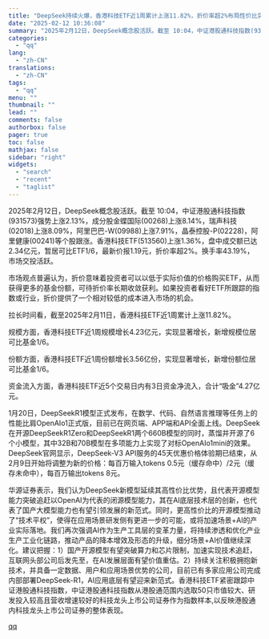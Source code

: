 ```yaml
---
title: "DeepSeek持续火爆，香港科技ETF近1周累计上涨11.82%，折价率超2%布局性价比突出"
date: "2025-02-12 10:36:08"
summary: "2025年2月12日，DeepSeek概念股活跃。截至 10:04，中证港股通科技指数(931573..."
categories:
  - "qq"
lang:
  - "zh-CN"
translations:
  - "zh-CN"
tags:
  - "qq"
menu: ""
thumbnail: ""
lead: ""
comments: false
authorbox: false
pager: true
toc: false
mathjax: false
sidebar: "right"
widgets:
  - "search"
  - "recent"
  - "taglist"
---
```


2025年2月12日，DeepSeek概念股活跃。截至 10:04，中证港股通科技指数(931573)强势上涨2.13%，成分股金蝶国际(00268)上涨8.14%，瑞声科技(02018)上涨8.09%，阿里巴巴-W(09988)上涨7.91%，晶泰控股-P(02228)，阿里健康(00241)等个股跟涨。香港科技ETF(513560)上涨1.36%，盘中成交额已达2.34亿元，暂居可比ETF1/6，最新价报1.19元，折价率超2%。换手率43.19%，市场交投活跃。

市场观点普遍认为，折价意味着投资者可以以低于实际价值的价格购买ETF，从而获得更多的基金份额，可待折价率长期收敛获利。如果投资者看好ETF所跟踪的指数或行业，折价提供了一个相对较低的成本进入市场的机会。

拉长时间看，截至2025年2月11日，香港科技ETF近1周累计上涨11.82%。

规模方面，香港科技ETF近1周规模增长4.23亿元，实现显著增长，新增规模位居可比基金1/6。

份额方面，香港科技ETF近1周份额增长3.56亿份，实现显著增长，新增份额位居可比基金1/6。

资金流入方面，香港科技ETF近5个交易日内有3日资金净流入，合计“吸金”4.27亿元。

1月20日，DeepSeekR1模型正式发布，在数学、代码、自然语言推理等任务上的性能比肩OpenAIo1正式版，目前已在网页端、APP端和API全面上线。DeepSeek在开源DeepSeekR1Zero和DeepSeekR1两个660B模型的同时，蒸馏并开源了6个小模型，其中32B和70B模型在多项能力上实现了对标OpenAIo1mini的效果。DeepSeek官网显示，DeepSeek-V3 API服务的45天优惠价格体验期已结束，从2月9日开始将调整为新的价格：每百万输入tokens 0.5元（缓存命中）/2元（缓存未命中），每百万输出tokens 8元。

华源证券表示，我们认为DeepSeek新模型延续其高性价比优势，且代表开源模型能力突破追赶以OpenAI为代表的闭源模型能力，其在AI底层技术层的创新，也代表了国产大模型能力也有望引领发展的新范式。同时，更高性价比的开源模型推动了“技术平权”，使得在应用场景研发侧有更进一步的可能，或将加速场景+AI的产业实际落地。我们再次强调AI作为生产工具层的变革力量，将持续渗透和优化产业生产工业化链路，推动产品的降本增效及形态的升级，细分场景+AI价值继续深化。建议把握：1）国产开源模型有望突破算力和芯片限制，加速实现技术追赶，互联网头部公司后发先至，在AI发展层面有望价值重估。2）持续关注积极拥抱新技术，并具备一定数据、用户和应用场景优势的公司，目前已有多家应用公司完成内部部署DeepSeek-R1，AI应用底层有望迎来新范式。香港科技ETF紧密跟踪中证港股通科技指数，中证港股通科技指数从港股通范围内选取50只市值较大、研发投入较高且营收增速较好的科技龙头上市公司证券作为指数样本,以反映港股通内科技龙头上市公司证券的整体表现。

[qq](https://new.qq.com/rain/a/20250212A031AR00)
